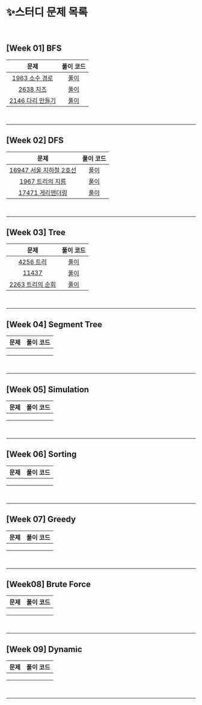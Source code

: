 # ✨스터디 문제 목록

<br>

## [Week 01] BFS

| 문제 | 풀이 코드 |
| :--: | :-------: |
| [1963 소수 경로](https://www.acmicpc.net/problem/1963) | [풀이](https://github.com/joonparkhere/algorithm-study/tree/main/week01/1963%20%EC%86%8C%EC%88%98%20%EA%B2%BD%EB%A1%9C) |
| [2638 치즈](https://www.acmicpc.net/problem/2638) | [풀이](https://github.com/joonparkhere/algorithm-study/tree/main/week01/2638%20%EC%B9%98%EC%A6%88) |
| [2146 다리 만들기](https://www.acmicpc.net/problem/2146) | [풀이](https://github.com/joonparkhere/algorithm-study/tree/main/week01/2146%20%EB%8B%A4%EB%A6%AC%20%EB%A7%8C%EB%93%A4%EA%B8%B0) |

<br>

---

## [Week 02] DFS

|                             문제                             |                          풀이 코드                           |
| :----------------------------------------------------------: | :----------------------------------------------------------: |
| [16947 서울 지하철 2호선](https://www.acmicpc.net/problem/16947) | [풀이](https://github.com/joonparkhere/algorithm-study/tree/main/week02/assignment01) |
|   [1967 트리의 지름](https://www.acmicpc.net/problem/1967)   | [풀이](https://github.com/joonparkhere/algorithm-study/tree/main/week02/assignment02) |
|  [17471 게리맨더링](https://www.acmicpc.net/problem/17471)   | [풀이](https://github.com/joonparkhere/algorithm-study/tree/main/week02/assignment03) |

<br>

---

## [Week 03] Tree

| 문제 | 풀이 코드 |
| :--: | :-------: |
| [4256 트리](https://www.acmicpc.net/problem/4256) | [풀이](https://github.com/joonparkhere/algorithm-study/tree/main/week03/assignment01) |
| [11437](https://www.acmicpc.net/problem/11437) | [풀이](https://github.com/joonparkhere/algorithm-study/tree/main/week03/assignment02) |
| [2263 트리의 순회](https://www.acmicpc.net/problem/2263) | [풀이](https://github.com/joonparkhere/algorithm-study/tree/main/week03/assignment03) |

<br>

---

## [Week 04] Segment Tree

| 문제 | 풀이 코드 |
| :--: | :-------: |
|      |           |
|      |           |
|      |           |

<br>

---

## [Week 05] Simulation

| 문제 | 풀이 코드 |
| :--: | :-------: |
|      |           |
|      |           |
|      |           |

<br>

---

## [Week 06] Sorting

| 문제 | 풀이 코드 |
| :--: | :-------: |
|      |           |
|      |           |
|      |           |

<br>

---

## [Week 07] Greedy

| 문제 | 풀이 코드 |
| :--: | :-------: |
|      |           |
|      |           |
|      |           |

<br>

---

## [Week08] Brute Force

| 문제 | 풀이 코드 |
| :--: | :-------: |
|      |           |
|      |           |
|      |           |

<br>

---

## [Week 09] Dynamic

| 문제 | 풀이 코드 |
| :--: | :-------: |
|      |           |
|      |           |
|      |           |

<br>

---




